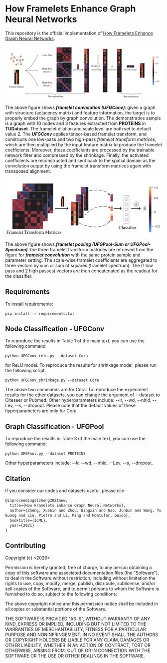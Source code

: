 
# How Framelets Enhance Graph Neural Networks

This repository is the official implementation of [How Framelets Enhance Graph Neural Networks](https://arxiv.org/abs/2102.06986).

![UFGConv](fig_ufgconv.png)

The above figure shows ***framelet convolution (UFGConv)***: given a graph with structure (adjacency matrix) and feature information, the target is to properly embed the graph by graph convolution. The demonstrative sample is a graph with 10 nodes and 3 features extracted from **PROTEINS** in **TUDataset**. The framelet dilation and scale level are both set to default value 2. The ***UFGConv*** applies tensor-based framelet transform, and constructs one low-pass and two high-pass *framelet transform matrices*, which are then multiplied by the input feature matrix to produce the framelet coefficients. Moreover, these coefficients are processed by the trainable network filter and compressed by the shrinkage. Finally, the activated coefficients are reconstructed and sent back to the spatial domain as the convolution output by using the framelet transform matrices again with transposed alignment.

<img src="fig_ufgpool.png" align="center" width="700">

The above figure shows ***framelet pooling (UFGPool-Sum or UFGPool-Spectrum)***: the three framelet transform matrices are retrieved from the figure for ***framelet convolution*** with the same protein sample and parameter setting. The scale-wise framelet coefficients are aggregated to three vectors by sum or sum of squares (framelet spectrum). The (1 low pass and 2 high passes) vectors are then concatenated as the readout for the classifier.


## Requirements

To install requirements:

```
pip install -r requirements.txt
```

## Node Classification - UFGConv
To reproduce the results in Table 1 of the main text, you can use the following command

```
python UFGConv_relu.py --dataset Cora
```
for ReLU model. To reproduce the results for shrinkage model, please run the following script.

```
python UFGConv_shrinkage.py --dataset Cora
```
The above two commands are for Cora. To reproduce the experiment results for the other datasets, you can change the argument of --dataset to Citeseer or Pubmed. Other hyperparameters include: --lr, --wd, --nhid, --Lev, --s, --dropout. Please note that the default values of these hyperparameters are only for Cora. 

## Graph Classification - UFGPool
To reproduce the results in Table 3 of the main text, you can use the following command:

```
python UFGPool.py --dataset PROTEINS
```
Other hyperparameters include: --lr, --wd, --nhid, --Lev, --s, --dropout.

## Citation 
If you consider our codes and datasets useful, please cite:
```
@inproceedings{zheng2021how,
  title={How Framelets Enhance Graph Neural Networks},
  author={Zheng, Xuebin and Zhou, Bingxin and Gao, Junbin and Wang, Yu Guang and Lio, Pietro and Li, Ming and Montufar, Guido},
  booktitle={ICML},
  year={2021}
}
```

## Contributing
Copyright (c) <2020>

Permission is hereby granted, free of charge, to any person obtaining a copy of this software and associated documentation files (the "Software"), to deal in the Software without restriction, including without limitation the rights to use, copy, modify, merge, publish, distribute, sublicense, and/or sell copies of the Software, and to permit persons to whom the Software is furnished to do so, subject to the following conditions:

The above copyright notice and this permission notice shall be included in all copies or substantial portions of the Software.

THE SOFTWARE IS PROVIDED "AS IS", WITHOUT WARRANTY OF ANY KIND, EXPRESS OR IMPLIED, INCLUDING BUT NOT LIMITED TO THE WARRANTIES OF MERCHANTABILITY, FITNESS FOR A PARTICULAR PURPOSE AND NONINFRINGEMENT. IN NO EVENT SHALL THE AUTHORS OR COPYRIGHT HOLDERS BE LIABLE FOR ANY CLAIM, DAMAGES OR OTHER LIABILITY, WHETHER IN AN ACTION OF CONTRACT, TORT OR OTHERWISE, ARISING FROM, OUT OF OR IN CONNECTION WITH THE SOFTWARE OR THE USE OR OTHER DEALINGS IN THE SOFTWARE.
